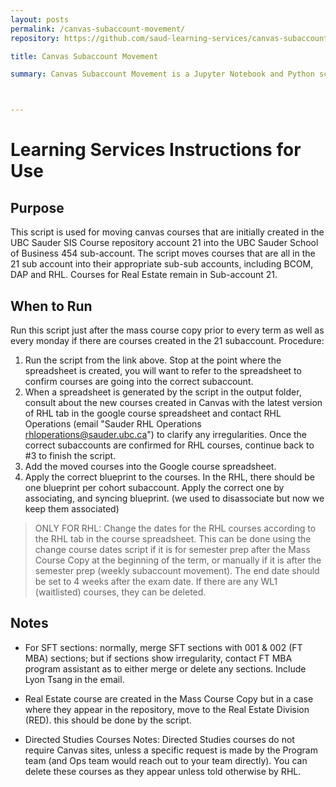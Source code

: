 ```yaml
---
layout: posts
permalink: /canvas-subaccount-movement/
repository: https://github.com/saud-learning-services/canvas-subaccount-movement

title: Canvas Subaccount Movement

summary: Canvas Subaccount Movement is a Jupyter Notebook and Python script that moves any Sauder course into a specific Canvas sub-account. Upon providing the necessary input, the script will locate the appropriate sub-account, migrate the course to it, and produce a CSV file detailing the courses and the sub-accounts.



---
```


# Learning Services Instructions for Use

## Purpose 
This script is used for moving canvas courses that are initially created in the UBC Sauder SIS Course repository account 21 into the UBC Sauder School of Business 454 sub-account. The script moves courses that are all in the 21 sub account into their appropriate sub-sub accounts, including BCOM, DAP and RHL. Courses for Real Estate remain in Sub-account 21. 

## When to Run
Run this script just after the mass course copy prior to every term as well as every monday if there are courses created in the 21 subaccount.
Procedure: 

1. Run the script from the link above.  Stop at the point where the spreadsheet is created, you will want to refer to the spreadsheet to confirm courses are going into the correct subaccount.
2. When a spreadsheet is generated by the script in the output folder, consult about the new courses created in Canvas with the latest version of RHL tab in the google course spreadsheet and contact RHL Operations (email "Sauder RHL Operations <rhloperations@sauder.ubc.ca>") to clarify any irregularities.  Once the correct subaccounts are confirmed for RHL courses, continue back to #3 to finish the script.
3. Add the moved courses into the Google course spreadsheet.
4. Apply the correct blueprint to the courses. In the RHL, there should be one blueprint per cohort subaccount. Apply the correct one by associating, and syncing blueprint. (we used to disassociate but now we keep them associated)

> ONLY FOR RHL: Change the dates for the RHL courses according to the RHL tab in the course spreadsheet. This can be done using the change course dates script if it is for semester prep after the Mass Course Copy at the beginning of the term, or manually if it is after the semester prep (weekly subaccount movement).  The end date should be set to 4 weeks after the exam date.  If there are any WL1 (waitlisted) courses, they can be deleted.

## Notes
- For SFT sections: normally, merge SFT sections with 001 & 002 (FT MBA) sections; but if sections show irregularity, contact FT MBA program assistant as to either merge or delete any sections.  Include Lyon Tsang in the email.

- Real Estate course are created in the Mass Course Copy but in a case where they appear in the repository, move to the Real Estate Division (RED). this should be done by the script.

- Directed Studies Courses Notes: Directed Studies courses do not require Canvas sites, unless a specific request is made by the Program team (and Ops team would reach out to your team directly). You can delete these courses as they appear unless told otherwise by RHL.

